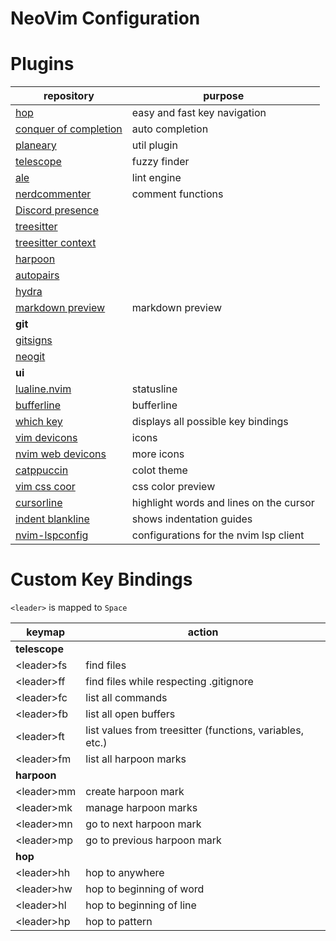 # NeoVim Configuration

# Plugins

| repository                                                                       | purpose                                 |
| -------------------------------------------------------------------------------- | --------------------------------------- |
| [hop](https://github.com/phaazon/hop.nvim)                                       | easy and fast key navigation            |
| [conquer of completion](https://github.com/neoclide/coc.nvim)                    | auto completion                         |
| [planeary](https://github.com/nvim-lua/plenary.nvim)                             | util plugin                             |
| [telescope](https://github.com/nvim-telescope/telescope.nvim)                    | fuzzy finder                            |
| [ale](https://github.com/dense-analysis/ale)                                     | lint engine                             |
| [nerdcommenter](https://github.com/preservim/nerdcommenter)                      | comment functions                       |
| [Discord presence](https://github.com/andweeb/presence.nvim)                     |                                         |
| [treesitter](https://github.com/nvim-treesitter/nvim-treesitter)                 |                                         |
| [treesitter context](https://github.com/nvim-treesitter/nvim-treesitter-context) |                                         |
| [harpoon](https://github.com/ThePrimeagen/harpoon)                               |                                         |
| [autopairs](https://github.com/windwp/nvim-autopairs)                            |                                         |
| [hydra](https://github.com/anuvyklack/hydra.nvim)                                |                                         |
| [markdown preview](https://github.com/iamcco/markdown-preview.nvim)              | markdown preview                        |
| __git__                                                                          |                                         |
| [gitsigns](https://github.com/lewis6991/gitsigns.nvim)                           |                                         |
| [neogit](https://github.com/TimUntersberger/neogit)                              |                                         |
| __ui__                                                                           |                                         |
| [lualine.nvim](https://github.com/nvim-lualine/lualine.nvim)                     | statusline                              |
| [bufferline](https://github.com/akinsho/bufferline.nvim)                         | bufferline                              |
| [which key](https://github.com/folke/which-key.nvim)                             | displays all possible key bindings      |
| [vim devicons](https://github.com/ryanoasis/vim-devicons)                        | icons                                   |
| [nvim web devicons](https://github.com/kyazdani42/nvim-web-devicons)             | more icons                              |
| [catppuccin](https://github.com/catppuccin/nvim)                                 | colot theme                             |
| [vim css coor](https://github.com/ap/vim-css-color)                              | css color preview                       |
| [cursorline](https://github.com/yamatsum/nvim-cursorline)                        | highlight words and lines on the cursor |
| [indent blankline](https://github.com/lukas-reineke/indent-blankline.nvim)       | shows indentation guides                |
| [nvim-lspconfig](https://github.com/neovim/nvim-lspconfig)                       | configurations for the nvim lsp client  |

# Custom Key Bindings

`<leader>` is mapped to `Space`

| keymap        | action                                                   |
| ------------- | -------------------------------------------------------- |
| __telescope__ |                                                          |
| \<leader>fs   | find files                                               |
| \<leader>ff   | find files while respecting .gitignore                   |
| \<leader>fc   | list all commands                                        |
| \<leader>fb   | list all open buffers                                    |
| \<leader>ft   | list values from treesitter (functions, variables, etc.) |
| \<leader>fm   | list all harpoon marks                                   |
| __harpoon__   |                                                          |
| \<leader>mm   | create harpoon mark                                      |
| \<leader>mk   | manage harpoon marks                                     |
| \<leader>mn   | go to next harpoon mark                                  |
| \<leader>mp   | go to previous harpoon mark                              |
| __hop__       |                                                          |
| \<leader>hh   | hop to anywhere                                          |
| \<leader>hw   | hop to beginning of word                                 |
| \<leader>hl   | hop to beginning of line                                 |
| \<leader>hp   | hop to pattern                                           |

